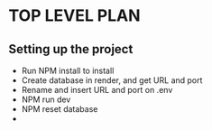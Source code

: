 # TOP LEVEL PLAN

## Setting up the project

- Run NPM install to install 
- Create database in render, and get URL and port
- Rename and insert URL and port on .env
- NPM run dev
- NPM reset database
- 
